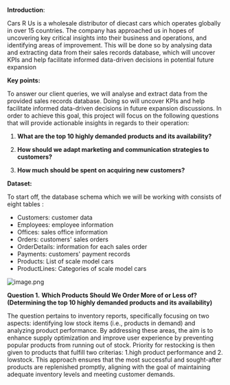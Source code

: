 **Introduction**: 

Cars R Us is a wholesale distributor of diecast cars which operates globally in over 15 countries. The company has approached us in hopes of uncovering key critical insights into their business and operations, and identifying areas of improvement. 
This will be done so by analysing data and extracting data from their sales records database, which will uncover KPIs and help facilitate informed data-driven decisions in potential future expansion

**Key points:**

To answer our client queries, we will analyse and extract data from the provided sales records database. Doing so will uncover KPIs and help facilitate informed data-driven decisions in future expansion discussions. In order to achieve this goal, this project will focus on the following questions that will provide actionable insights in regards to their operation:
1.  **What are the top 10 highly demanded products and its availability?**

2. **How should we adapt marketing and communication strategies to customers?**

3. **How much should be spent on acquiring new customers?**

**Dataset:**

To start off, the database schema which we will be working with consists of eight tables :

- Customers: customer data
- Employees: employee information
- Offices: sales office information
- Orders: customers' sales orders
- OrderDetails: information for each sales order
- Payments: customers' payment records
- Products: List of scale model cars
- ProductLines: Categories of scale model cars

![image.png](https://prod-files-secure.s3.us-west-2.amazonaws.com/12f8528b-8e07-495c-b4d3-0a2f2b5d9dbf/7c72c2d9-30a8-4954-aca0-0e26574a9a6f/image.png)

**Question 1.** 
**Which Products Should We Order More of or Less of? (Determining the top 10 highly demanded products and its availability)**

The question pertains to inventory reports, specifically focusing on two aspects: identifying low stock items (i.e., products in demand) and analyzing product performance. By addressing these areas, the aim is to enhance supply optimization and improve user experience by preventing popular products from running out of stock. Priority for restocking is then given to products that fulfill two criterias: 1.high product performance and 2. lowstock. This approach ensures that the most successful and sought-after products are replenished promptly, aligning with the goal of maintaining adequate inventory levels and meeting customer demands.
